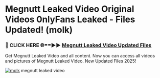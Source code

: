 # Megnutt Leaked Video Original Videos 0nlyFans Leaked - Files Updated! (molk)

<h3>🔴 CLICK HERE 🌐==►► <a href="https://tinyurl.com/ms9xzufz" rel="nofollow">Megnutt Leaked Video Updated Files</a></h3>

Get Megnutt Leaked Video and all content. Now you can access all videos and pictures of Megnutt Leaked Video. New Updated Files 2025!

[![molk](https://i.imgur.com/ppqm5kG.gif)](https://tinyurl.com/ms9xzufz)
megnutt leaked video